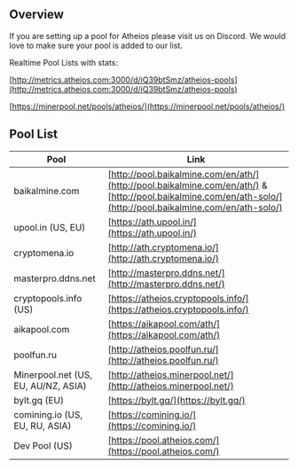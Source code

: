 ## Overview
If you are setting up a pool for Atheios please visit us on Discord. We would love to make sure your pool is added to our list.


Realtime Pool Lists with stats: 

[http://metrics.atheios.com:3000/d/iQ39btSmz/atheios-pools](http://metrics.atheios.com:3000/d/iQ39btSmz/atheios-pools)

[https://minerpool.net/pools/atheios/](https://minerpool.net/pools/atheios/)

## Pool List
| Pool | Link |
|------|------|
| baikalmine.com | [http://pool.baikalmine.com/en/ath/](http://pool.baikalmine.com/en/ath/) & [http://pool.baikalmine.com/en/ath-solo/](http://pool.baikalmine.com/en/ath-solo/) |
| upool.in (US, EU) | [https://ath.upool.in/](https://ath.upool.in/) |
| cryptomena.io | [http://ath.cryptomena.io/](http://ath.cryptomena.io/) |
| masterpro.ddns.net | [http://masterpro.ddns.net/](http://masterpro.ddns.net/) |
| cryptopools.info (US) | [https://atheios.cryptopools.info/](https://atheios.cryptopools.info/) |
| aikapool.com | [https://aikapool.com/ath/](https://aikapool.com/ath/) |
| poolfun.ru | [http://atheios.poolfun.ru/](http://atheios.poolfun.ru/) |
| Minerpool.net (US, EU, AU/NZ, ASIA) | [http://atheios.minerpool.net/](http://atheios.minerpool.net/) |
| bylt.gq (EU) | [https://bylt.gq/](https://bylt.gq/) |
| comining.io (US, EU, RU, ASIA) | [https://comining.io/](https://comining.io/) |
| Dev Pool (US) | [https://pool.atheios.com/](https://pool.atheios.com/) |

